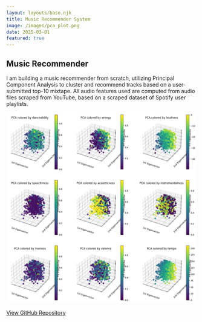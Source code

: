 ```yaml
---
layout: layouts/base.njk
title: Music Recommender System
image: /images/pca_plot.png
date: 2025-03-01
featured: true
---
```


## Music Recommender

I am building a music recommender from scratch, utilizing Principal Component Analysis to cluster and recommend tracks based on a user-submitted top-10 mixtape. All audio features used are computed from audio files scraped from YouTube, based on a scraped dataset of Spotify user playlists.

![PCA plots of the tracks](/images/pca_plot.png)

[View GitHub Repository](https://github.com/dennisfarmer/northstarsound)
